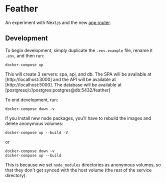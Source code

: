# Feather

An experiment with Next.js and the new [app router](https://nextjs.org/docs/app).

## Development

To begin development, simply duplicate the `.env.example` file, rename it `.env`, and then run:

```
docker-compose up
```

This will create 3 servers: spa, api, and db. The SPA will be available at [http://localhost:3000] and the API will be available at [http://localhost:5000]. The database will be available at [postgresql://postgres:postgres@db:5432/feather]

To end development, run:

```
docker-compose down -v
```

If you install new node packages, you'll have to rebuild the images and delete anonymous volumes:

```
docker-compose up --build -V
```

or 

```
docker-compose down -v
docker-compose up --build
```

This is because we set `node_modules` directories as anonymous volumes, so that they don't get synced with the host volume (the rest of the service directory).
